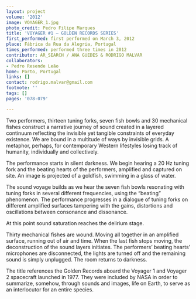 ```yaml
---
layout: project
volume: '2012'
image: VOYAGER_1.jpg
photo_credit: Pedro Filipe Marques
title: 'VOYAGER #1 — GOLDEN RECORDS SERIES'
first_performed: first performed on March 3, 2012
place: Fábrica da Rua da Alegria, Portugal
times_performed: performed three times in 2012
contributor: AR_SEARCH / ANA GUEDES & RODRIGO MALVAR
collaborators:
- Pedro Resende Leão
home: Porto, Portugal
links: []
contact: rodrigo.malvar@gmail.com
footnote: ''
tags: []
pages: '078-079'

---
```


Two performers, thirteen tuning forks, seven fish bowls and 30 mechanical fishes construct a narrative journey of sound created in a layered continuum reflecting the invisible yet tangible constraints of everyday existence. We are bound in a multitude of ways by invisible grids. A metaphor, perhaps, for contemporary Western lifestyles losing track of humanity, individually and collectively.

The performance starts in silent darkness. We begin hearing a 20 Hz tuning fork and the beating hearts of the performers, amplified and captured on site. An image is projected of a goldfish, swimming in a glass of water.

The sound voyage builds as we hear the seven fish bowls resonating with tuning forks in several different frequencies, using the “beating” phenomenon. The performance progresses in a dialogue of tuning forks on different amplified surfaces tampering with the gains, distortions and oscillations between consonance and dissonance.

At this point sound saturation reaches the delirium stage.

Thirty mechanical fishes are wound. Moving all together in an amplified surface, running out of air and time. When the last fish stops moving, the deconstruction of the sound layers initiates. The performers’ beating hearts’ microphones are disconnected, the lights are turned off and the remaining sound is simply unplugged. The room returns to darkness.

The title references the Golden Records aboard the Voyager 1 and Voyager 2 spacecraft launched in 1977. They were included by NASA in order to summarize, somehow, through sounds and images, life on Earth, to serve as an interlocutor for an entire species.
